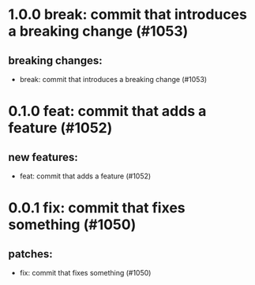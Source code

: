 # 1.0.0 break: commit that introduces a breaking change (#1053)

## breaking changes:
* break: commit that introduces a breaking change (#1053)

# 0.1.0 feat: commit that adds a feature (#1052)

## new features:
* feat: commit that adds a feature (#1052)

# 0.0.1 fix: commit that fixes something (#1050)

## patches:
* fix: commit that fixes something (#1050)

